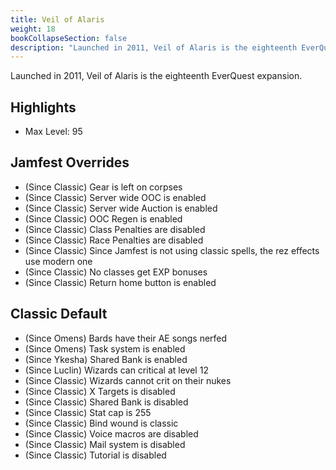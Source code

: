 ```yaml
---
title: Veil of Alaris
weight: 18
bookCollapseSection: false
description: "Launched in 2011, Veil of Alaris is the eighteenth EverQuest expansion."
---
```


Launched in 2011, Veil of Alaris is the eighteenth EverQuest expansion.

## Highlights

- Max Level: 95

## Jamfest Overrides

- (Since Classic) Gear is left on corpses
- (Since Classic) Server wide OOC is enabled
- (Since Classic) Server wide Auction is enabled
- (Since Classic) OOC Regen is enabled
- (Since Classic) Class Penalties are disabled
- (Since Classic) Race Penalties are disabled
- (Since Classic) Since Jamfest is not using classic spells, the rez effects use modern one
- (Since Classic) No classes get EXP bonuses
- (Since Classic) Return home button is enabled

## Classic Default

- (Since Omens) Bards have their AE songs nerfed
- (Since Omens) Task system is enabled
- (Since Ykesha) Shared Bank is enabled
- (Since Luclin) Wizards can critical at level 12
- (Since Classic) Wizards cannot crit on their nukes
- (Since Classic) X Targets is disabled
- (Since Classic) Shared Bank is disabled
- (Since Classic) Stat cap is 255
- (Since Classic) Bind wound is classic
- (Since Classic) Voice macros are disabled
- (Since Classic) Mail system is disabled
- (Since Classic) Tutorial is disabled